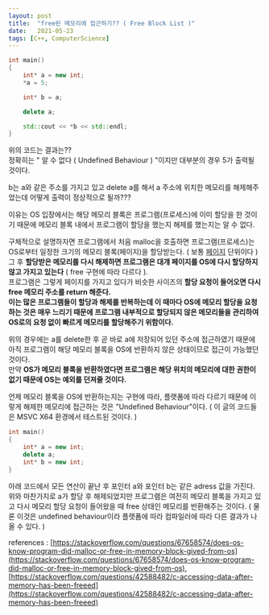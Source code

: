 ```yaml
---
layout: post
title:  "free된 메모리에 접근하기?? ( Free Block List )"
date:   2021-05-23
tags: [C++, ComputerScience]
---
```


```cpp
int main()
{
	int* a = new int;
	*a = 5;

	int* b = a;

	delete a;

	std::cout << *b << std::endl;
}
```

위의 코드는 결과는??        
정확히는 " 알 수 없다 ( Undefined Behaviour ) "이지만 대부분의 경우 5가 출력될 것이다.                 

b는 a와 같은 주소를 가지고 있고 delete a를 해서 a 주소에 위치한 메모리를 해제해주었는데 어떻게 출력이 정상적으로 될까???          

이유는 OS 입장에서는 해당 메모리 블록은 프로그램(프로세스)에 이미 할당을 한 것이기 때문에 메모리 블록 내에서 프로그램이 할당을 했는지 해제를 했는지는 알 수 없다.              

구체적으로 설명하자면 프로그램에서 처음 malloc을 호출하면 프로그램(프로세스)는 OS로부터 일정한 크기의 메모리 블록(페이지)을 할당받는다. ( 보통 [페이지](https://sungjjinkang.github.io/computerscience/2021/03/05/virtualmemoryaddress.html) 단위이다 )        
그 후 **할당받은 메모리를 다시 해제하면 프로그램은 대걔 페이지를 OS에 다시 할당하지 않고 가지고 있는다** ( free 구현에 따라 다르다 ).            
프로그램은 그렇게 페이지를 가지고 있다가 비슷한 사이즈의 **할당 요청이 들어오면 다시 free 메모리 주소를 return 해준다.**      
**이는 많은 프로그램들이 할당과 해제를 반복하는데 이 때마다 OS에 메모리 할당을 요청하는 것은 매우 느리기 때문에 프로그램 내부적으로 할당되지 않은 메모리들을 관리하여 OS로의 요청 없이 빠르게 메모리를 할당해주기 위함이다.**        

위의 경우에는 a를 delete한 후 곧 바로 a에 저장되어 있던 주소에 접근하였기 때문에 아직 프로그램이 해당 메모리 블록을 OS에 반환하지 않은 상태이므로 접근이 가능했던 것이다.       
만약 **OS가 메모리 블록을 반환하였다면 프로그램은 해당 위치의 메모리에 대한 권한이 없기 때문에 OS는 예외를 던져줄 것이다.**       

언제 메모리 블록을 OS에 반환하는지는 구현에 따라, 플랫폼에 따라 다르기 때문에 이렇게 해제한 메모리에 접근하는 것은 "Undefined Behaviour"이다. ( 이 글의 코드들은 MSVC X64 환경에서 테스트된 것이다. )          



```cpp
int main()
{
    int* a = new int;
    delete a;
    int* b = new int;
}
```

아래 코드에서 모든 연산이 끝난 후 포인터 a와 포인터 b는 같은 adress 값을 가진다.     
위와 마찬가지로 a가 할당 후 해제되었지만 프로그램은 여전히 메모리 블록을 가지고 있고 다시 메모리 할당 요청이 들어왔을 때 free 상태인 메모리를 반환해주는 것이다. ( 물론 이것은 undefined behaviour이라 플랫폼에 따라 컴파일러에 따라 다른 결과가 나올 수 있다. )             

references : [https://stackoverflow.com/questions/67658574/does-os-know-program-did-malloc-or-free-in-memory-block-gived-from-os](https://stackoverflow.com/questions/67658574/does-os-know-program-did-malloc-or-free-in-memory-block-gived-from-os),  [https://stackoverflow.com/questions/42588482/c-accessing-data-after-memory-has-been-freeed](https://stackoverflow.com/questions/42588482/c-accessing-data-after-memory-has-been-freeed)